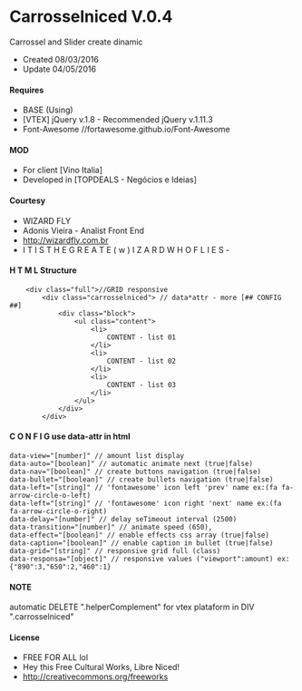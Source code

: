 # Carrosselniced V.0.4

Carrossel and Slider create dinamic

* Created 08/03/2016
* Update 04/05/2016

#### Requires
- BASE (Using)
- [VTEX] jQuery v.1.8 - Recommended jQuery v.1.11.3
- Font-Awesome //fortawesome.github.io/Font-Awesome

#### MOD
- For client [Vino Italia]
- Developed in [TOPDEALS - Negócios e Ideias]

#### Courtesy
- WIZARD FLY
- Adonis Vieira - Analist Front End
- http://wizardfly.com.br
- I T I S T H E G R E A T E ( w ) I Z A R D W H O F L I E S -


#### H T M L Structure

		<div class="full">//GRID responsive
			<div class="carrosselniced"> // data*attr - more [## CONFIG ##]
				<div class="block">
					<ul class="content">
						<li>
							CONTENT - list 01
						</li>
						<li>
							CONTENT - list 02
						</li>
						<li>
							CONTENT - list 03
						</li>
					</ul>
				</div>
			</div>

#### C O N F I G use data-attr in html

    data-view="[number]" // amount list display
    data-auto="[boolean]" // automatic animate next (true|false)
    data-nav="[boolean]" // create buttons navigation (true|false)
    data-bullet="[boolean]" // create bullets navigation (true|false)
    data-left="[string]" // 'fontawesome' icon left 'prev' name ex:(fa fa-arrow-circle-o-left)
    data-left="[string]" // 'fontawesome' icon right 'next' name ex:(fa fa-arrow-circle-o-right)
    data-delay="[number]" // delay seTimeout interval (2500)
    data-transition="[number]" // animate speed (650),
    data-effect="[boolean]" // enable effects css array (true|false)
    data-caption="[boolean]" // enable caption in bullet (true|false)
    data-grid="[string]" // responsive grid full (class)
    data-responsa="[object]" // responsive values ("viewport":amount) ex:{"890":3,"650":2,"460":1}

#### NOTE
automatic DELETE ".helperComplement" for vtex plataform in DIV ".carrosselniced"

#### License

- FREE FOR ALL lol
- Hey this Free Cultural Works, Libre Niced!
- http://creativecommons.org/freeworks